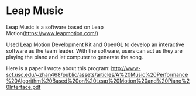 # Leap Music

Leap Music is a software based on Leap Motion(https://www.leapmotion.com/)

Used Leap Motion Development Kit and OpenGL to develop an interactive software as the team leader. With the software, users can act as they are playing the piano and let computer to generate the song.

Here is a paper I wrote about this program:
http://www-scf.usc.edu/~zhan468/public/assets/articles/A%20Music%20Performance%20Algorithm%20Based%20on%20Leap%20Motion%20and%20Piano%20Interface.pdf
